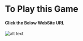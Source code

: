 <h1>To Play this Game </h1>
<h4>Click the Below WebSite URL</h4>


![alt text](amoghga57.github.io/Tic-tac-toe/)
